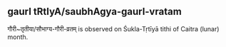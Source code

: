 ## gaurI tRtIyA/saubhAgya-gaurI-vratam

गौरी~तृतीया/सौभाग्य-गौरी-व्रतम् is observed on Śukla-Tṛtīyā tithi of Caitra (lunar) month.



